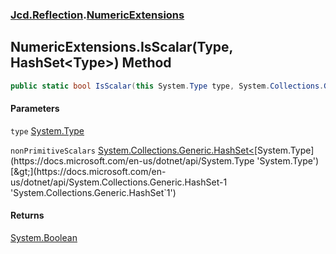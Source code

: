 ### [Jcd.Reflection](Jcd_Reflection.md 'Jcd.Reflection').[NumericExtensions](Jcd_Reflection_NumericExtensions.md 'Jcd.Reflection.NumericExtensions')
## NumericExtensions.IsScalar(Type, HashSet&lt;Type&gt;) Method
```csharp
public static bool IsScalar(this System.Type type, System.Collections.Generic.HashSet<System.Type> nonPrimitiveScalars=null);
```
#### Parameters
<a name='Jcd_Reflection_NumericExtensions_IsScalar(System_Type_System_Collections_Generic_HashSet_System_Type_)_type'></a>
`type` [System.Type](https://docs.microsoft.com/en-us/dotnet/api/System.Type 'System.Type')  
  
<a name='Jcd_Reflection_NumericExtensions_IsScalar(System_Type_System_Collections_Generic_HashSet_System_Type_)_nonPrimitiveScalars'></a>
`nonPrimitiveScalars` [System.Collections.Generic.HashSet&lt;](https://docs.microsoft.com/en-us/dotnet/api/System.Collections.Generic.HashSet-1 'System.Collections.Generic.HashSet`1')[System.Type](https://docs.microsoft.com/en-us/dotnet/api/System.Type 'System.Type')[&gt;](https://docs.microsoft.com/en-us/dotnet/api/System.Collections.Generic.HashSet-1 'System.Collections.Generic.HashSet`1')  
  
#### Returns
[System.Boolean](https://docs.microsoft.com/en-us/dotnet/api/System.Boolean 'System.Boolean')  
